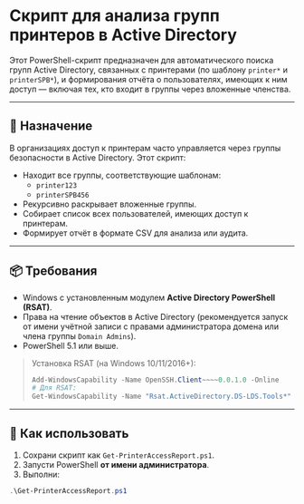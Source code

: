 # Скрипт для анализа групп принтеров в Active Directory

Этот PowerShell-скрипт предназначен для автоматического поиска групп Active Directory, связанных с принтерами (по шаблону `printer*` и `printerSPB*`), и формирования отчёта о пользователях, имеющих к ним доступ — включая тех, кто входит в группы через вложенные членства.

---

## 🎯 Назначение

В организациях доступ к принтерам часто управляется через группы безопасности в Active Directory. Этот скрипт:

- Находит все группы, соответствующие шаблонам:
  - `printer123`
  - `printerSPB456`
- Рекурсивно раскрывает вложенные группы.
- Собирает список всех пользователей, имеющих доступ к принтерам.
- Формирует отчёт в формате CSV для анализа или аудита.

---

## 📦 Требования

- Windows с установленным модулем **Active Directory PowerShell (RSAT)**.
- Права на чтение объектов в Active Directory (рекомендуется запуск от имени учётной записи с правами администратора домена или члена группы `Domain Admins`).
- PowerShell 5.1 или выше.

> Установка RSAT (на Windows 10/11/2016+):
> ```powershell
> Add-WindowsCapability -Name OpenSSH.Client~~~~0.0.1.0 -Online
> # Для RSAT:
> Get-WindowsCapability -Name "Rsat.ActiveDirectory.DS-LDS.Tools*" -Online | Add-WindowsCapability -Online
> ```

---

## 🚀 Как использовать

1. Сохрани скрипт как `Get-PrinterAccessReport.ps1`.
2. Запусти PowerShell **от имени администратора**.
3. Выполни:

```powershell
.\Get-PrinterAccessReport.ps1
